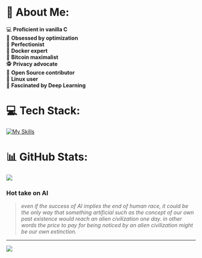 # 🤌 **About Me:**
💻 **Proficient in vanilla C**  
🚀 **Obsessed by optimization**  
🎯 **Perfectionist**  
🐋 **Docker expert**  
🧡 **Bitcoin maximalist**  
🕵️ **Privacy advocate**  
🧩 **Open Source contributor**  
🐧 **Linux user**  
🧠 **Fascinated by Deep Learning**  
  

# 💻 **Tech Stack:**
[![My Skills](https://skillicons.dev/icons?i=c,cpp,docker,git,bash,nginx,java,python,ruby,arduino,redis,mysql,postgres,linux,vscode)](https://skillicons.dev)

# 📊 **GitHub Stats:** 
![](https://github-readme-stats.vercel.app/api/top-langs/?username=Raimo33&theme=dark&hide_border=true&include_all_commits=true&count_private=true&layout=compact)

### **Hot take on AI**
>_even if the success of AI implies the end of human race, it could be the only way that something artificial such as the concept of our own past existence would reach an alien civilization one day. in other words the price to pay for being noticed by an alien civilization might be our own extinction._

---
[![](https://visitcount.itsvg.in/api?id=Raimo33&icon=5&color=11)](https://visitcount.itsvg.in)
